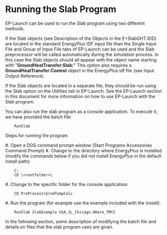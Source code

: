 # Running the Slab Program

EP-Launch can be used to run the Slab program using two different methods.

If the Slab objects (see Description of the Objects in the E+SlabGHT.IDD) are located in the standard EnergyPlus IDF input file than the Single Input File and Group of Input File tabs of EP-Launch can be used and the Slab preprocessor will be called automatically during the simulation process. In this case the Slab objects should all appear with the object name starting with "**GroundHeatTransfer:Slab:**" This option also requires a **GroundHeatTransfer:Control** object in the EnergyPlus idf file (see Input Output Reference).

If the Slab objects are located in a separate file, they should be run using the Slab option on the Utilities tab in EP-Launch. See the EP-Launch section in this document for more information on how to use EP-Launch with the Slab program.

You can also run the slab program as a console application.  To execute it, we have provided the batch file:

~~~~~~~~~~~~~~~~~~~~
    RunSlab
~~~~~~~~~~~~~~~~~~~~

Steps for running the program

#. Open a DOS command prompt window (Start  Programs  Accessories  Command Prompt)
#. Change to the directory where EnergyPlus is installed (modify the commands below if you did not install EnergyPlus in the default install path):

~~~~~~~~~~~~~~~~~~~~
    C:
    CD \<rootfolder>\
~~~~~~~~~~~~~~~~~~~~

#. Change to the specific folder for the console application:

~~~~~~~~~~~~~~~~~~~~
    CD PreProcess\GrndTempCalc
~~~~~~~~~~~~~~~~~~~~

#. Run the program (for example use the example included with the install):

~~~~~~~~~~~~~~~~~~~~
    RunSlab SlabExample USA_IL_Chicago-OHare_TMY2
~~~~~~~~~~~~~~~~~~~~

In the following section, some description of modifying the batch file and details on files that the slab program uses are given.
